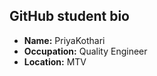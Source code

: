 ## GitHub student bio

- **Name:** PriyaKothari
- **Occupation:** Quality Engineer
- **Location:** MTV
